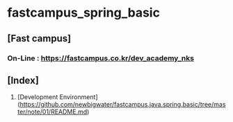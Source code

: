 # fastcampus_spring_basic
## [Fast campus]
### On-Line : https://fastcampus.co.kr/dev_academy_nks

## [Index]
01. [Development Environment] (https://github.com/newbigwater/fastcampus.java.spring.basic/tree/master/note/01/README.md)

